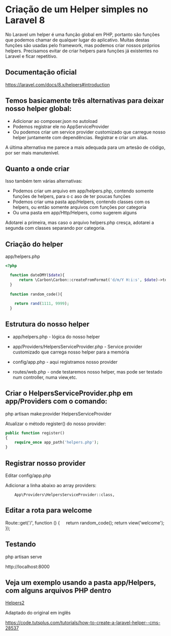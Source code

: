 # Criação de um Helper simples no Laravel 8

No Laravel um helper é uma função global em PHP, portanto são funções que podemos chamar de qualquer lugar do aplicativo. Muitas destas funções são usadas pelo framework, mas podemos criar nossos próprios helpers. Precisamos evitar de criar helpers para funções já existentes no Laravel e ficar repetitivo.

## Documentação oficial

https://laravel.com/docs/8.x/helpers#introduction

## Temos basicamente três alternativas para deixar nosso helper global:

- Adicionar ao composer.json no autoload
- Podemos registrar ele no AppServiceProvider
- Ou podemos criar um service provider customizado que carregue nosso helper juntamente com dependências. Registrar e criar um alias.

A última alternativa me parece a mais adequada para um artesão de código, por ser mais manutenível.

## Quanto a onde criar

Isso também tem várias alternativas:

- Podemos criar um arquivo em app/helpers.php, contendo somente funções de helpers, para o c aso de ter poucas funções
- Podemos criar uma pasta app/Helpers, contendo classes com os helpers, ou então somente arquivos com funções por categoria
- Ou uma pasta em app/Http/Helpers, como sugerem alguns

Adotarei a primeira, mas caso o arquivo helpers.php cresça, adotarei a segunda com classes separando por categoria.

## Criação do helper

app/helpers.php
```php
<?php

  function dateDMY($date){
      return \Carbon\Carbon::createFromFormat('d/m/Y H:i:s', $date)->toDateTimeString();
  }
  
  function random_code(){
 
    return rand(1111, 9999);
  }
```
## Estrutura do nosso helper

- app/helpers.php - lógica do nosso helper

- app/Providers/HelpersServiceProvider.php - Service provider customizado que carrega nosso helper para a memória

- config/app.php - aqui registramos nosso provider

- routes/web.php - onde testaremos nosso helper, mas pode ser testado num controller, numa view,etc.

## Criar o HelpersServiceProvider.php em app/Providers com o comando:

php artisan make:provider HelpersServiceProvider

Atualizar o método register() do nosso provider:
```php
public function register()
{
    require_once app_path('helpers.php');
}
```

## Registrar nosso provider

Editar config/app.php

Adicionar a linha abaixo ao array providers:

        App\Providers\HelpersServiceProvider::class,

## Editar a rota para welcome

Route::get('/', function () {
    return random_code();
    return view('welcome');
});

## Testando

php artisan serve

http://localhost:8000

## Veja um exemplo usando a pasta app/Helpers, com alguns arquivos PHP dentro

[Helpers2](Helpers2.md)

Adaptado do original em inglês

https://code.tutsplus.com/tutorials/how-to-create-a-laravel-helper--cms-28537

